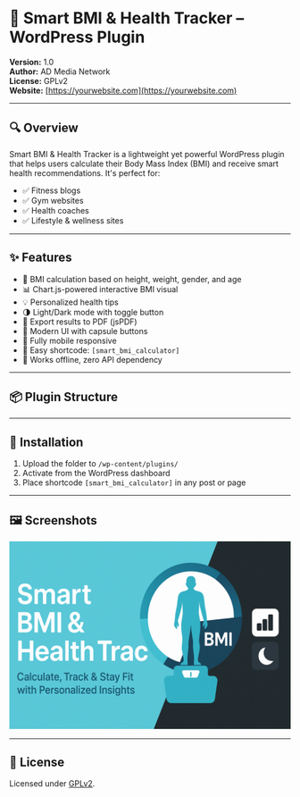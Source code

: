 # 🧠 Smart BMI & Health Tracker – WordPress Plugin

**Version:** 1.0  
**Author:** AD Media Network  
**License:** GPLv2  
**Website:** [https://yourwebsite.com](https://yourwebsite.com)

---

## 🔍 Overview

Smart BMI & Health Tracker is a lightweight yet powerful WordPress plugin that helps users calculate their Body Mass Index (BMI) and receive smart health recommendations. It's perfect for:

- ✅ Fitness blogs
- ✅ Gym websites
- ✅ Health coaches
- ✅ Lifestyle & wellness sites

---

## ✨ Features

- 🎯 BMI calculation based on height, weight, gender, and age
- 📊 Chart.js-powered interactive BMI visual
- 💡 Personalized health tips
- 🌗 Light/Dark mode with toggle button
- 🧾 Export results to PDF (jsPDF)
- 🎨 Modern UI with capsule buttons
- 📱 Fully mobile responsive
- 🧩 Easy shortcode: `[smart_bmi_calculator]`
- 🚀 Works offline, zero API dependency

---

## 📦 Plugin Structure


---

## 🚀 Installation

1. Upload the folder to `/wp-content/plugins/`
2. Activate from the WordPress dashboard
3. Place shortcode `[smart_bmi_calculator]` in any post or page

---

## 🖼 Screenshots

![Screenshot 1](banner.png)

---

## 💬 License

Licensed under [GPLv2](https://www.gnu.org/licenses/gpl-2.0.html).

